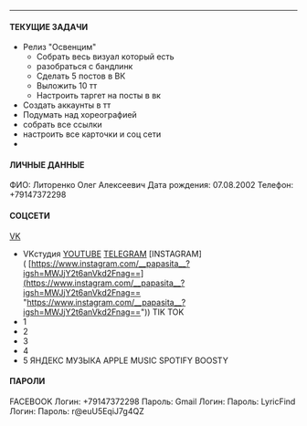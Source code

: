 * * *
#### ТЕКУЩИЕ ЗАДАЧИ
- Релиз "Освенцим"
	- Собрать весь визуал который есть
	- разобраться с бандлинк
	- Сделать 5 постов в ВК
	- Выложить 10 тт
	- Настроить таргет на посты в вк
- Создать аккаунты в тт
- Подумать над хореографией
- собрать все ссылки
- настроить все карточки и соц сети
- 
#### ЛИЧНЫЕ ДАННЫЕ
ФИО: Литоренко Олег Алексеевич
Дата рождения: 07.08.2002
Телефон: +79147372298
#### СОЦСЕТИ
[VK](https://vk.com/pvpasita) 
- VKстудия
[YOUTUBE](https://www.youtube.com/@PAPASITV)
[TELEGRAM](https://t.me/papasitaaa)
[INSTAGRAM]( [https://www.instagram.com/__papasita__?igsh=MWJjY2t6anVkd2Fnag==](https://www.instagram.com/__papasita__?igsh=MWJjY2t6anVkd2Fnag== "https://www.instagram.com/__papasita__?igsh=MWJjY2t6anVkd2Fnag=="))
TIK TOK
- 1
- 2
- 3
- 4
- 5
ЯНДЕКС МУЗЫКА
APPLE MUSIC
SPOTIFY
BOOSTY

#### ПАРОЛИ
FACEBOOK
	Логин: +79147372298
	Пароль:
Gmail
	Логин:
	Пароль:
LyricFind  
	Логин: 
	Пароль: r@euU5EqiJ7g4QZ
